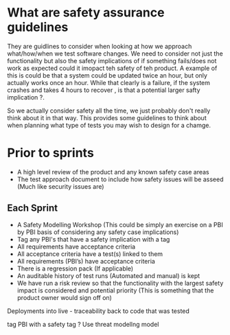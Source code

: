 # What are safety assurance guidelines

They are guidlines to consider when looking at how we approach what/how/when we test software changes. We need to consider not just the functionality but also the safety implications of if something fails/does not work as expected could it imopact teh safety of teh product. A example of this is could be that a system could be updated twice an hour, but only actually works once an hour. While that clearly is a failure, if the system crashes and takes 4 hours to recover , is that a potential larger safty implication ?.

So we actually consider safety all the time, we just probably don't really think about it in that way. This provides some guidelines to think about when planning what type of tests you may wish to design for a chamge.

# Prior to sprints

* A high level review of the product and any known safety case areas
* The test approach document to include how safety issues will be asseed (Much like security issues are)


## Each Sprint

* A Safety Modelling Workshop (This could be simply an exercise on a PBI by PBI basis of considering any safety case implications)
* Tag any PBI's that have a safety implication with a tag
* All requirements have acceptance criteria
* All acceptance criteria have a test(s) linked to them
* All requirements (PBI’s) have acceptance criteria
* There is a regression pack (If applicable)
* An auditable history of test runs (Automated and manual) is kept
* We have run a risk review so that the functionality with the largest safety impact is considered and potential priority (This is 
  something that the product owner would sign off on)


Deployments into live - traceability back to code that was tested

tag PBI with a safety tag ?
Use threat modellng model
